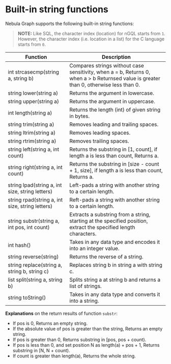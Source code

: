 # Built-in string functions

Nebula Graph supports the following built-in string functions:

> **NOTE:** Like SQL, the character index (location) for nGQL starts from `1`. However, the character index (i.e. location in a list) for the C language starts from `0`.

Function| Description |
----  |  ----|
int strcasecmp(string a, string b) | Compares strings without case sensitivity, when a = b, Returns 0, when a > b Returnsed value is greater than 0, otherwise less than 0. |
string lower(string a) | Returns the argument in lowercase. |
string upper(string a) | Returns the argument in uppercase. |
int length(string a) | Returns the length (int) of given string in bytes. |
string trim(string a) | Removes leading and trailing spaces. |
string ltrim(string a) | Removes leading spaces. |
string rtrim(string a) | Removes trailing spaces. |
string left(string a, int count) | Returns the substring in [1, count], if length a is less than count, Returns a. |
string right(string a, int count) | Returns the substring in [size - count + 1, size], if length a is less than count, Returns a. |
string lpad(string a, int size, string letters) | Left-pads a string with another string to a certain length.|
string rpad(string a, int size, string letters)| Reft-pads a string with another string to a certain length.  |
string substr(string a, int pos, int count) | Extracts a substring from a string, starting at the specified position, extract the specified length characters. |
int hash() | Takes in any data type and encodes it into an integer value. |
string reverse(string) | Returns the reverse of a string.
string replace(string a, string b, string c) | Replaces string b in string a with string c.
list split(string a, string b) | Splits string a at string b and returns a list of strings.
string toString() | Takes in any data type and converts it into a string.

**Explanations** on the return results of function `substr`:

- If pos is 0, Returns an empty string.
- If the absolute value of pos is greater than the string, Returns an empty string.
- If pos is greater than 0, Returns substring in [pos, pos + count).
- If pos is less than 0, and set position N as length(a) + pos + 1, Returns substring in [N, N + count).
- If count is greater than length(a), Returns the whole string.
